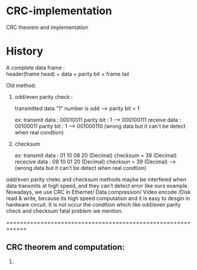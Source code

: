 # CRC-implementation
CRC theorem and implementation



# History

A complete data frame :  
  header(frame head) + data + parity bit + frame tail
         
Old method:

  1. odd/even parity check : 
       
       transmitted data "1" number is odd --> parity bit = 1   
      
        ex: 
          transmit data : 00010011   parity bit : 1  --> 000100111
          receive  data : 00100011   parity bit : 1  --> 001000110 (wrong data but it can't be detect when real condtion)
        
  2. checksum
      
        ex:
          transmit data : 01 10 08 20 (Decimal)  checksum = 39 (Decimal)
          rececive data : 08 10 01 20 (Decimal)  checksun = 39 (Decimal) --> (wrong data but it can't be detect when real condtion)


odd/even parity chekc and checksum methods maybe be interfered when data transmits at high speed, and they can't detect error like ours example.  Nowadays, we use CRC in Ethernet/ Data compression/ Video encode /Disk read & write, because its high speed computation and it is easy to desgin in hardware circuit. It is not occur the condition which like odd/even parity check and checksum fatal problem we mention.

============================================================

CRC theorem and computation:
------------------------------------------------------------

  1. 
